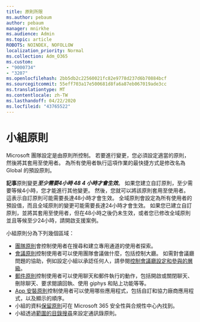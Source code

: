 ```yaml
---
title: 原則所限
ms.author: pebaum
author: pebaum
manager: mnirkhe
ms.audience: Admin
ms.topic: article
ROBOTS: NOINDEX, NOFOLLOW
localization_priority: Normal
ms.collection: Adm_O365
ms.custom:
- "9000734"
- "3207"
ms.openlocfilehash: 2bb5db2c22560021fc82e9778d237d6b70884bcf
ms.sourcegitcommit: 55eff703a17e500681d8fa6a87eb067019ade3cc
ms.translationtype: MT
ms.contentlocale: zh-TW
ms.lasthandoff: 04/22/2020
ms.locfileid: "43765522"
---
```

# <a name="teams-policies"></a>小組原則

Microsoft 團隊設定是由原則所控制。 若要進行變更，您必須設定適當的原則，然後將其套用至使用者。 為所有使用者執行這項作業的最快捷方式是修改名為 Global 的預設原則。 

**記事**原則變更***至少需要4小時 48 4 小時才會生效***。 如果您建立自訂原則，至少需要等候4小時，您才能進行其他變更。 然後，您就可以將該原則套用至使用者。 這表示自訂原則可能需要長達48小時才會生效。 全域原則會設定為所有使用者的預設值，而且全域原則的變更可能需要長達24小時才會生效。 如果您已建立自訂原則，並將其套用至使用者，但在48小時之後仍未生效，或者您已修改全域原則並且等候至少24小時，請開啟支援案例。

小組原則分為下列幾個區域：

- [團隊原則](https://docs.microsoft.com/MicrosoftTeams/teams-policies)會控制使用者在搜尋和建立專用通道的使用者探索。  
- [會議原則](https://docs.microsoft.com/microsoftteams/meeting-policies-in-teams)控制使用者可以使用團隊會議做什麼，包括控制大廳。 如需對會議廳問題的協助，例如設定小組以承認任何人，請參閱[控制會議廳設定和參與的層級](https://docs.microsoft.com/alchemyinsights/bypass-lobby)。
- [郵件原則](https://docs.microsoft.com/microsoftteams/messaging-policies-in-teams)控制使用者可以使用聊天和郵件執行的動作，包括開啟或關閉聊天、刪除聊天、要求閱讀回執、使用 giphys 和貼上功能等等。
- [App 安裝原則](https://docs.microsoft.com/MicrosoftTeams/teams-app-setup-policies)控制使用者可以使用哪些應用程式，包括自訂和協力廠商應用程式，以及顯示的順序。  
- 小組的資料[保留原則](https://docs.microsoft.com/microsoftteams/retention-policies)可在 Microsoft 365 安全性與合規性中心內找到。
- 小組透過[範圍的目錄搜尋](https://docs.microsoft.com/MicrosoftTeams/teams-scoped-directory-search)來設定通訊錄原則。